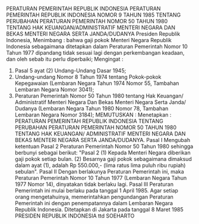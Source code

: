 PERATURAN PEMERINTAH REPUBLIK INDONESIA PERATURAN PEMERINTAH REPUBLIK INDONESIA NOMOR 9 TAHUN 1985 TENTANG PERUBAHAN PERATURAN PEMERINTAH NOMOR 50 TAHUN 1980 TENTANG HAK KEUANGAN/ADMINISTRATIF MENTERI NEGARA DAN BEKAS MENTERI NEGARA SERTA JANDA/DUDANYA Presiden Republik Indonesia,
Menimbang :
 bahwa gaji pokok Menteri Negara Republik Indonesia sebagaimana ditetapkan dalam Peraturan Pemerintah Nomor 10 Tahun 1977 dipandang tidak sesuai lagi dengan perkembangan keadaan, dan oleh sebab itu perlu diperbaiki;
Mengingat :

1. Pasal 5 ayat (2) Undang-Undang Dasar 1945;
2. Undang-undang Nomor 8 Tahun 1974 tentang Pokok-pokok Kepegawaian (Lembaran Negara Tahun 1974 Nomor 55, Tambahan Lembaran Negara Nomor 3041);
3. Peraturan Pemerintah Nomor 50 Tahun 1980 tentang Hak Keuangan/ Administratif Menteri Negara Dan Bekas Menteri Negara Serta Janda/ Dudanya (Lembaran Negara Tahun 1980 Nomor 78, Tambahan Lembaran Negara Nomor 3184);
MEMUTUSKAN :
 Menetapkan : PERATURAN PEMERINTAH REPUBLIK INDONESIA TENTANG PERUBAHAN PERATURAN PEMERINTAH NOMOR 50 TAHUN 1980 TENTANG HAK KEUANGAN/ ADMINISTRATIF MENTERI NEGARA DAN BEKAS MENTERI NEGARA SERTA JANDA/DUDANYA.
Pasal I
Mengubah ketentuan Pasal 2 Peraturan Pemerintah Nomor 50 Tahun 1980 sehingga berbunyi sebagai berikut: "Pasal 2 (1) Kepada Menteri Negara diberikan gaji pokok setiap bulan.
(2) Besarnya gaji pokok sebagaimana dimaksud dalam ayat (1), adalah Rp 550.000,- (lima ratus lima puluh ribu rupiah) sebulan".
Pasal II
Dengan berlakunya Peraturan Pemerintah ini, maka Peraturan Pemerintah Nomor 10 Tahun 1977 (Lembaran Negara Tahun 1977 Nomor 14), dinyatakan tidak berlaku lagi. Pasal III Peraturan Pemerintah ini mulai berlaku pada tanggal 1 April 1985.
Agar setiap orang mengetahuinya, memerintahkan pengundangan Peraturan Pemerintah ini dengan penempatannya dalam Lembaran Negara Republik Indonesia. Ditetapkan di Jakarta pada tanggal 8 Maret 1985 PRESIDEN REPUBLIK INDONESIA ttd SOEHARTO